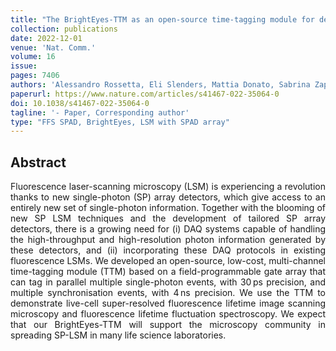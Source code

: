 ```yaml
---
title: "The BrightEyes-TTM as an open-source time-tagging module for democratising single-photon microscopy"
collection: publications
date: 2022-12-01
venue: 'Nat. Comm.'
volume: 16
issue:
pages: 7406 
authors: 'Alessandro Rossetta, Eli Slenders, Mattia Donato, Sabrina Zappone, Francesco Fersini, Martina Bruno, Francesco Diotalevi, Luca Lanzanò, Sami V. Koho, Giorgio Tortarolo, Andrea Barberis, Marco Crepaldi, Eleonora Perego, Giuseppe Vicidomini'
paperurl: https://www.nature.com/articles/s41467-022-35064-0
doi: 10.1038/s41467-022-35064-0
tagline: '- Paper, Corresponding author'
type: "FFS SPAD, BrightEyes, LSM with SPAD array"
---
```


<h2> Abstract </h2>
<p align= "justify">
Fluorescence laser-scanning microscopy (LSM) is experiencing a revolution thanks to new single-photon (SP) array detectors, which give access to an entirely new set of single-photon information. Together with the blooming of new SP LSM techniques and the development of tailored SP array detectors, there is a growing need for (i) DAQ systems capable of handling the high-throughput and high-resolution photon information generated by these detectors, and (ii) incorporating these DAQ protocols in existing fluorescence LSMs. We developed an open-source, low-cost, multi-channel time-tagging module (TTM) based on a field-programmable gate array that can tag in parallel multiple single-photon events, with 30 ps precision, and multiple synchronisation events, with 4 ns precision. We use the TTM to demonstrate live-cell super-resolved fluorescence lifetime image scanning microscopy and fluorescence lifetime fluctuation spectroscopy. We expect that our BrightEyes-TTM will support the microscopy community in spreading SP-LSM in many life science laboratories.
